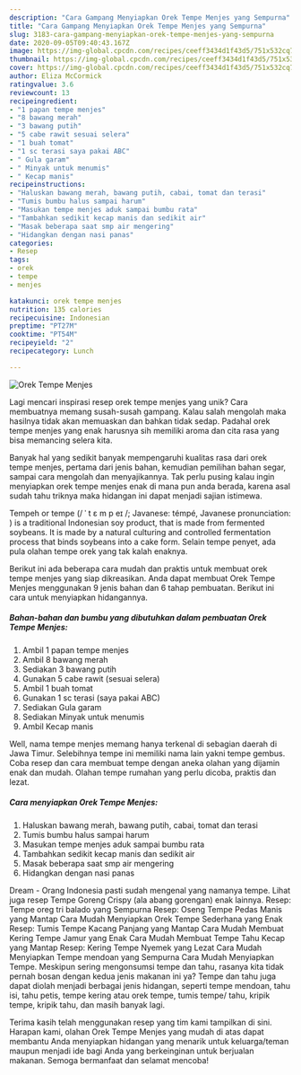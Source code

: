 ```yaml
---
description: "Cara Gampang Menyiapkan Orek Tempe Menjes yang Sempurna"
title: "Cara Gampang Menyiapkan Orek Tempe Menjes yang Sempurna"
slug: 3183-cara-gampang-menyiapkan-orek-tempe-menjes-yang-sempurna
date: 2020-09-05T09:40:43.167Z
image: https://img-global.cpcdn.com/recipes/ceeff3434d1f43d5/751x532cq70/orek-tempe-menjes-foto-resep-utama.jpg
thumbnail: https://img-global.cpcdn.com/recipes/ceeff3434d1f43d5/751x532cq70/orek-tempe-menjes-foto-resep-utama.jpg
cover: https://img-global.cpcdn.com/recipes/ceeff3434d1f43d5/751x532cq70/orek-tempe-menjes-foto-resep-utama.jpg
author: Eliza McCormick
ratingvalue: 3.6
reviewcount: 13
recipeingredient:
- "1 papan tempe menjes"
- "8 bawang merah"
- "3 bawang putih"
- "5 cabe rawit sesuai selera"
- "1 buah tomat"
- "1 sc terasi saya pakai ABC"
- " Gula garam"
- " Minyak untuk menumis"
- " Kecap manis"
recipeinstructions:
- "Haluskan bawang merah, bawang putih, cabai, tomat dan terasi"
- "Tumis bumbu halus sampai harum"
- "Masukan tempe menjes aduk sampai bumbu rata"
- "Tambahkan sedikit kecap manis dan sedikit air"
- "Masak beberapa saat smp air mengering"
- "Hidangkan dengan nasi panas"
categories:
- Resep
tags:
- orek
- tempe
- menjes

katakunci: orek tempe menjes 
nutrition: 135 calories
recipecuisine: Indonesian
preptime: "PT27M"
cooktime: "PT54M"
recipeyield: "2"
recipecategory: Lunch

---
```



![Orek Tempe Menjes](https://img-global.cpcdn.com/recipes/ceeff3434d1f43d5/751x532cq70/orek-tempe-menjes-foto-resep-utama.jpg)

Lagi mencari inspirasi resep orek tempe menjes yang unik? Cara membuatnya memang susah-susah gampang. Kalau salah mengolah maka hasilnya tidak akan memuaskan dan bahkan tidak sedap. Padahal orek tempe menjes yang enak harusnya sih memiliki aroma dan cita rasa yang bisa memancing selera kita.

Banyak hal yang sedikit banyak mempengaruhi kualitas rasa dari orek tempe menjes, pertama dari jenis bahan, kemudian pemilihan bahan segar, sampai cara mengolah dan menyajikannya. Tak perlu pusing kalau ingin menyiapkan orek tempe menjes enak di mana pun anda berada, karena asal sudah tahu triknya maka hidangan ini dapat menjadi sajian istimewa.

Tempeh or tempe (/ ˈ t ɛ m p eɪ /; Javanese: témpé, Javanese pronunciation: ) is a traditional Indonesian soy product, that is made from fermented soybeans. It is made by a natural culturing and controlled fermentation process that binds soybeans into a cake form. Selain tempe penyet, ada pula olahan tempe orek yang tak kalah enaknya.


Berikut ini ada beberapa cara mudah dan praktis untuk membuat orek tempe menjes yang siap dikreasikan. Anda dapat membuat Orek Tempe Menjes menggunakan 9 jenis bahan dan 6 tahap pembuatan. Berikut ini cara untuk menyiapkan hidangannya.

<!--inarticleads1-->

##### Bahan-bahan dan bumbu yang dibutuhkan dalam pembuatan Orek Tempe Menjes:

1. Ambil 1 papan tempe menjes
1. Ambil 8 bawang merah
1. Sediakan 3 bawang putih
1. Gunakan 5 cabe rawit (sesuai selera)
1. Ambil 1 buah tomat
1. Gunakan 1 sc terasi (saya pakai ABC)
1. Sediakan  Gula garam
1. Sediakan  Minyak untuk menumis
1. Ambil  Kecap manis


Well, nama tempe menjes memang hanya terkenal di sebagian daerah di Jawa Timur. Selebihnya tempe ini memiliki nama lain yakni tempe gembus. Coba resep dan cara membuat tempe dengan aneka olahan yang dijamin enak dan mudah. Olahan tempe rumahan yang perlu dicoba, praktis dan lezat. 

<!--inarticleads2-->

##### Cara menyiapkan Orek Tempe Menjes:

1. Haluskan bawang merah, bawang putih, cabai, tomat dan terasi
1. Tumis bumbu halus sampai harum
1. Masukan tempe menjes aduk sampai bumbu rata
1. Tambahkan sedikit kecap manis dan sedikit air
1. Masak beberapa saat smp air mengering
1. Hidangkan dengan nasi panas


Dream - Orang Indonesia pasti sudah mengenal yang namanya tempe. Lihat juga resep Tempe Goreng Crispy (ala abang gorengan) enak lainnya. Resep: Tempe oreg tri balado yang Sempurna Resep: Oseng Tempe Pedas Manis yang Mantap Cara Mudah Menyiapkan Orek Tempe Sederhana yang Enak Resep: Tumis Tempe Kacang Panjang yang Mantap Cara Mudah Membuat Kering Tempe Jamur yang Enak Cara Mudah Membuat Tempe Tahu Kecap yang Mantap Resep: Kering Tempe Nyemek yang Lezat Cara Mudah Menyiapkan Tempe mendoan yang Sempurna Cara Mudah Menyiapkan Tempe. Meskipun sering mengonsumsi tempe dan tahu, rasanya kita tidak pernah bosan dengan kedua jenis makanan ini ya? Tempe dan tahu juga dapat diolah menjadi berbagai jenis hidangan, seperti tempe mendoan, tahu isi, tahu petis, tempe kering atau orek tempe, tumis tempe/ tahu, kripik tempe, kripik tahu, dan masih banyak lagi. 

Terima kasih telah menggunakan resep yang tim kami tampilkan di sini. Harapan kami, olahan Orek Tempe Menjes yang mudah di atas dapat membantu Anda menyiapkan hidangan yang menarik untuk keluarga/teman maupun menjadi ide bagi Anda yang berkeinginan untuk berjualan makanan. Semoga bermanfaat dan selamat mencoba!
